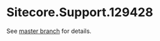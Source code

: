 # Sitecore.Support.129428

See [master branch](https://github.com/sitecoresupport/Sitecore.Support.129428) for details.